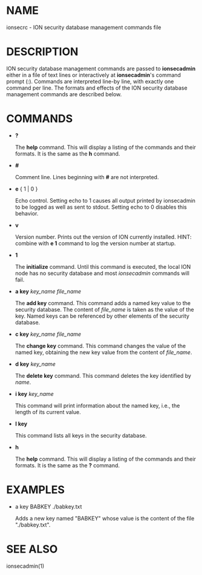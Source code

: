 # NAME

ionsecrc - ION security database management commands file

# DESCRIPTION

ION security database management commands are passed to **ionsecadmin**
either in a file of text lines or interactively at **ionsecadmin**'s command
prompt (:).  Commands are interpreted line-by line, with exactly one command per
line.  The formats and effects of the ION security database management
commands are described below.

# COMMANDS

- **?**

    The **help** command.  This will display a listing of the commands and their
    formats.  It is the same as the **h** command.

- **#**

    Comment line.  Lines beginning with **#** are not interpreted.

- **e** { 1 | 0 }

    Echo control.  Setting echo to 1 causes all output printed by ionsecadmin to
    be logged as well as sent to stdout.  Setting echo to 0 disables this behavior.

- **v** 

    Version number.  Prints out the version of ION currently installed.  HINT:
    combine with **e 1** command to log the version number at startup.

- **1**

    The **initialize** command.  Until this command is executed, the local ION
    node has no security database and most _ionsecadmin_ commands will fail.

- **a key** _key\_name_ _file\_name_

    The **add key** command.  This command adds a named key value to the
    security database.  The content of _file\_name_ is taken as the
    value of the key.  Named keys can be referenced by other elements of the
    security database.

- **c key** _key\_name_ _file\_name_

    The **change key** command.  This command changes the value of the named
    key, obtaining the new key value from the content of _file\_name_.

- **d key** _key\_name_

    The **delete key** command.  This command deletes the key identified by _name_.

- **i key** _key\_name_

    This command will print information about the named key, i.e., the length of
    its current value.

- **l key**

    This command lists all keys in the security database.

- **h**

    The **help** command.  This will display a listing of the commands and their
    formats.  It is the same as the **?** command.

# EXAMPLES

- a key BABKEY ./babkey.txt

    Adds a new key named "BABKEY" whose value is the content of the file
    "./babkey.txt".

# SEE ALSO

ionsecadmin(1)
